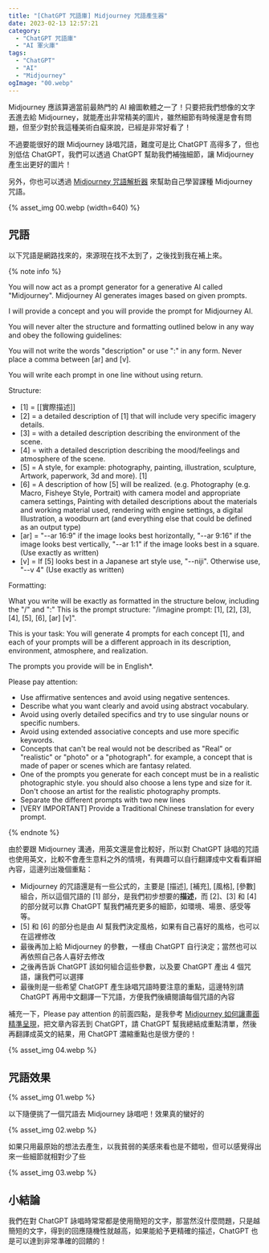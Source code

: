 ```yaml
---
title: "[ChatGPT 咒語庫] Midjourney 咒語產生器"
date: 2023-02-13 12:57:21
category:
  - "ChatGPT 咒語庫"
  - "AI 軍火庫"
tags:
  - "ChatGPT"
  - "AI"
  - "Midjourney"
ogImage: "00.webp"
---
```


Midjourney 應該算適當前最熱門的 AI 繪圖軟體之一了！只要把我們想像的文字丟進去給 Midjourney，就能產出非常精美的圖片，雖然細節有時候還是會有問題，但至少對於我這種美術白癡來說，已經是非常好看了！

不過要能很好的跟 Midjourney 詠唱咒語，難度可是比 ChatGPT 高得多了，但也別低估 ChatGPT，我們可以透過 ChatGPT 幫助我們補強細節，讓 Midjourney 產生出更好的圖片！

<!-- more -->

另外，你也可以透過 [Midjourney 咒語解析器](https://fullstackladder.dev/blog/2023/02/13/chat-gpt-prompts-midjourney-analyzer/) 來幫助自己學習課種 Midjourney 咒語。

{% asset_img 00.webp (width=640) %}

## 咒語

以下咒語是網路找來的，來源現在找不太到了，之後找到我在補上來。

{% note info %}

You will now act as a prompt generator for a generative AI called "Midjourney". Midjourney AI generates images based on given prompts.

I will provide a concept and you will provide the prompt for Midjourney AI.

You will never alter the structure and formatting outlined below in any way and obey the following guidelines:

You will not write the words "description" or use ":" in any form. Never place a comma between  [ar] and [v].

You will write each prompt in one line without using return.

Structure:

* [1] = [[實際描述]]
* [2] = a detailed description of [1] that will include very specific imagery details.
* [3] = with a detailed description describing the environment of the scene.
* [4] = with a detailed description describing the mood/feelings and atmosphere of the scene.
* [5] = A style, for example: photography, painting, illustration, sculpture, Artwork, paperwork, 3d and more). [1]
* [6] = A description of how [5] will be realized. (e.g. Photography (e.g. Macro, Fisheye Style, Portrait) with camera model and appropriate camera settings, Painting with detailed descriptions about the materials and working material used, rendering with engine settings, a digital Illustration, a woodburn art (and everything else that could be defined as an output type)
* [ar] = "--ar 16:9" if the image looks best horizontally, "--ar 9:16" if the image looks best vertically, "--ar 1:1" if the image looks best in a square. (Use exactly as written)
* [v] = If [5] looks best in a Japanese art style use, "--niji". Otherwise use, "--v 4" (Use exactly as written)

Formatting:

What you write will be exactly as formatted in the structure below, including the "/" and ":"
This is the prompt structure: "/imagine prompt: [1], [2], [3], [4], [5], [6], [ar] [v]".

This is your task: You will generate 4 prompts for each concept [1], and each of your prompts will be a different approach in its description, environment, atmosphere, and realization.

The prompts you provide will be in English*.

Please pay attention:

* Use affirmative sentences and avoid using negative sentences.
* Describe what you want clearly and avoid using abstract vocabulary.
* Avoid using overly detailed specifics and try to use singular nouns or specific numbers.
* Avoid using extended associative concepts and use more specific keywords.
* Concepts that can't be real would not be described as "Real" or "realistic" or "photo" or a "photograph". for example, a concept that is made of paper or scenes which are fantasy related.
* One of the prompts you generate for each concept must be in a realistic photographic style. you should also choose a lens type and size for it. Don't choose an artist for the realistic photography prompts.
* Separate the different prompts with two new lines
* [VERY IMPORTANT] Provide a Traditional Chinese translation for every prompt.

{% endnote %}

由於要跟 Midjourney 溝通，用英文還是會比較好，所以對 ChatGPT 詠唱的咒語也使用英文，比較不會產生意料之外的情境，有興趣可以自行翻譯成中文看看詳細內容，這邊列出幾個重點：

* Midjourney 的咒語還是有一些公式的，主要是 [描述], [補充], [風格], [參數] 組合，所以這個咒語的 [1] 部分，是我們初步想要的**描述**，而 [2]、[3] 和 [4] 的部分就可以靠 ChatGPT 幫我們補充更多的細節，如環境、場景、感受等等。
* [5] 和 [6] 的部分也是由 AI 幫我們決定風格，如果有自己喜好的風格，也可以在這裡修改
* 最後再加上給 Midjourney 的參數，一樣由 ChatGPT 自行決定；當然也可以再依照自己各人喜好去修改
* 之後再告訴 ChatGPT 該如何組合這些參數，以及要 ChatGPT 產出 4 個咒語，讓我們可以選擇
* 最後則是一些希望 ChatGPT 產生詠唱咒語時要注意的重點，這邊特別請 ChatGPT 再用中文翻譯一下咒語，方便我們後續閱讀每個咒語的內容

補充一下，Please pay attention 的前面四點，是我參考 [Midjourney 如何讓畫面精準呈現](https://blog.akanelee.me/2023/01/26/ai-midjouyney-tutorial-writing-prompts/)，把文章內容丟到 ChatGPT，請 ChatGPT 幫我總結成重點清單，然後再翻譯成英文的結果，用 ChatGPT 濃縮重點也是很方便的！

{% asset_img 04.webp %}

## 咒語效果

{% asset_img 01.webp %}

以下隨便挑了一個咒語去 Midjourney 詠唱吧！效果真的蠻好的

{% asset_img 02.webp %}

如果只用最原始的想法去產生，以我貧弱的美感來看也是不錯啦，但可以感覺得出來一些細節就相對少了些

{% asset_img 03.webp %}

## 小結論

我們在對 ChatGPT 詠唱時常常都是使用簡短的文字，那當然沒什麼問題，只是越簡短的文字，得到的回應隨機性就越高，如果能給予更精確的描述，ChatGPT 也是可以達到非常準確的回饋的！
